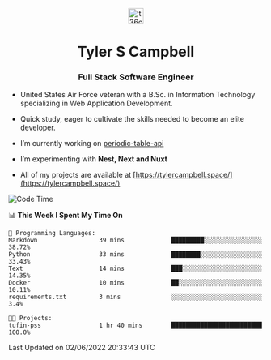 <p align="center">
<a href="https://www.linkedin.com/in/t36campbell" target="blank"><img align="center" src="https://ik.imagekit.io/t36campbell/Portfolio/linkedin.png.original_m8bbGgPh6.png" alt="t36campbell" height="30" width="30" /></a>
</p>
<h1 align="center">Tyler S Campbell</h1>
<h3 align="center">Full Stack Software Engineer</h3>

* United States Air Force veteran with a B.Sc. in Information Technology specializing in Web Application Development. 

* Quick study, eager to cultivate the skills needed to become an elite developer.

* I’m currently working on [periodic-table-api](https://github.com/t36campbell/periodic-table-api)

* I’m experimenting with **Nest, Next and Nuxt**

* All of my projects are available at [https://tylercampbell.space/](https://tylercampbell.space/)

<!--START_SECTION:waka-->
![Code Time](http://img.shields.io/badge/Code%20Time-1%2C641%20hrs%2028%20mins-blue)

📊 **This Week I Spent My Time On** 

```text
💬 Programming Languages: 
Markdown                 39 mins             █████████░░░░░░░░░░░░░░░░   38.72% 
Python                   33 mins             ████████░░░░░░░░░░░░░░░░░   33.43% 
Text                     14 mins             ███░░░░░░░░░░░░░░░░░░░░░░   14.35% 
Docker                   10 mins             ██░░░░░░░░░░░░░░░░░░░░░░░   10.11% 
requirements.txt         3 mins              ░░░░░░░░░░░░░░░░░░░░░░░░░   3.4%

🐱‍💻 Projects: 
tufin-pss                1 hr 40 mins        █████████████████████████   100.0%

```


 Last Updated on 02/06/2022 20:33:43 UTC
<!--END_SECTION:waka-->
